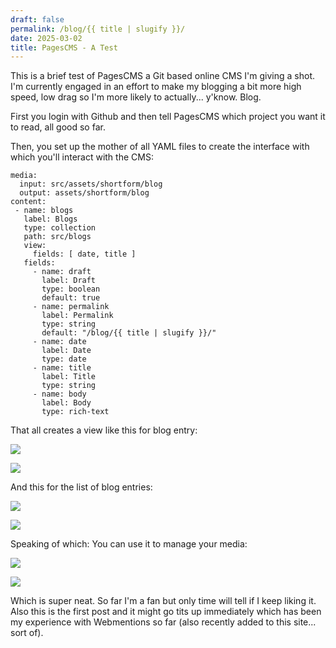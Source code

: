 ```yaml
---
draft: false
permalink: /blog/{{ title | slugify }}/
date: 2025-03-02
title: PagesCMS - A Test
---
```

This is a brief test of PagesCMS a Git based online CMS I'm giving a shot. I'm currently engaged in an effort to make my blogging a bit more high speed, low drag so I'm more likely to actually... y'know. Blog.

First you login with Github and then tell PagesCMS which project you want it to read, all good so far.

Then, you set up the mother of all YAML files to create the interface with which you'll interact with the CMS:

```
media:
  input: src/assets/shortform/blog
  output: assets/shortform/blog
content:
 - name: blogs
   label: Blogs
   type: collection
   path: src/blogs
   view:
     fields: [ date, title ]
   fields:
     - name: draft
       label: Draft
       type: boolean
       default: true
     - name: permalink
       label: Permalink
       type: string
       default: "/blog/{{ title | slugify }}/"
     - name: date
       label: Date
       type: date
     - name: title
       label: Title
       type: string
     - name: body
       label: Body
       type: rich-text
```

That all creates a view like this for blog entry:

![](assets/shortform/blog/03-02-25/PagesCMS-MakingAPost.PNG)

![](/assets/shortform/blog/03-02-25/PagesCMS-MakingAPost.PNG)

And this for the list of blog entries:

![](assets/shortform/blog/03-02-25/PagesCMS-CMS-yStuff.PNG)

![](/assets/shortform/blog/03-02-25/PagesCMS-CMS-yStuff.PNG)

Speaking of which: You can use it to manage your media:

![](assets/shortform/blog/03-02-25/PagesCMS-AddingMedia.PNG)

![](/assets/shortform/blog/03-02-25/PagesCMS-AddingMedia.PNG)

Which is super neat. So far I'm a fan but only time will tell if I keep liking it. Also this is the first post and it might go tits up immediately which has been my experience with Webmentions so far (also recently added to this site... sort of).